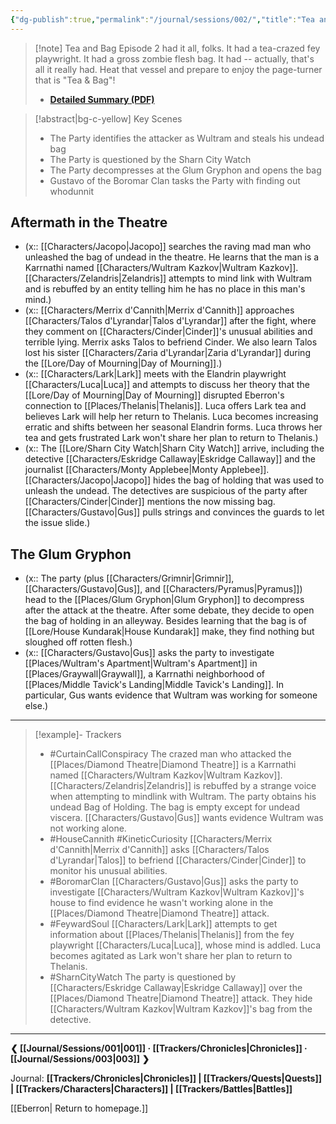 ```yaml
---
{"dg-publish":true,"permalink":"/journal/sessions/002/","title":"Tea and Bag"}
---
```


> [!note] Tea and Bag
> Episode 2 had it all, folks. It had a tea-crazed fey playwright. It had a gross zombie flesh bag. It had -- actually, that's all it really had. Heat that vessel and prepare to enjoy the page-turner that is "Tea & Bag"!
> - **[Detailed Summary (PDF)](https://drive.google.com/file/d/1a8I2iPD7DDOUSZu6g8XAjQ4ZaO7dW_rm/view?usp=sharing)**

> [!abstract|bg-c-yellow] Key Scenes
> - The Party identifies the attacker as Wultram and steals his undead bag
> - The Party is questioned by the Sharn City Watch
> - The Party decompresses at the Glum Gryphon and opens the bag
> - Gustavo of the Boromar Clan tasks the Party with finding out whodunnit
## Aftermath in the Theatre
- (x:: [[Characters/Jacopo\|Jacopo]] searches the raving mad man who unleashed the bag of undead in the theatre. He learns that the man is a Karrnathi named [[Characters/Wultram Kazkov\|Wultram Kazkov]]. [[Characters/Zelandris\|Zelandris]] attempts to mind link with Wultram and is rebuffed by an entity telling him he has no place in this man's mind.)
- (x:: [[Characters/Merrix d'Cannith\|Merrix d'Cannith]] approaches [[Characters/Talos d'Lyrandar\|Talos d'Lyrandar]] after the fight, where they comment on [[Characters/Cinder\|Cinder]]'s unusual abilities and terrible lying. Merrix asks Talos to befriend Cinder. We also learn Talos lost his sister [[Characters/Zaria d'Lyrandar\|Zaria d'Lyrandar]] during the [[Lore/Day of Mourning\|Day of Mourning]].)
- (x:: [[Characters/Lark\|Lark]] meets with the Elandrin playwright [[Characters/Luca\|Luca]] and attempts to discuss her theory that the [[Lore/Day of Mourning\|Day of Mourning]] disrupted Eberron's connection to [[Places/Thelanis\|Thelanis]]. Luca offers Lark tea and believes Lark will help her return to Thelanis. Luca becomes increasing erratic and shifts between her seasonal Elandrin forms. Luca throws her tea and gets frustrated Lark won't share her plan to return to Thelanis.)
- (x:: The [[Lore/Sharn City Watch\|Sharn City Watch]] arrive, including the detective [[Characters/Eskridge Callaway\|Eskridge Callaway]] and the journalist [[Characters/Monty Applebee\|Monty Applebee]]. [[Characters/Jacopo\|Jacopo]] hides the bag of holding that was used to unleash the undead. The detectives are suspicious of the party after [[Characters/Cinder\|Cinder]] mentions the now missing bag. [[Characters/Gustavo\|Gus]] pulls strings and convinces the guards to let the issue slide.)
## The Glum Gryphon
- (x:: The party (plus [[Characters/Grimnir\|Grimnir]], [[Characters/Gustavo\|Gus]], and [[Characters/Pyramus\|Pyramus]]) head to the [[Places/Glum Gryphon\|Glum Gryphon]] to decompress after the attack at the theatre. After some debate, they decide to open the bag of holding in an alleyway. Besides learning that the bag is of [[Lore/House Kundarak\|House Kundarak]] make, they find nothing but sloughed off rotten flesh.)
- (x:: [[Characters/Gustavo\|Gus]] asks the party to investigate [[Places/Wultram's Apartment\|Wultram's Apartment]] in [[Places/Graywall\|Graywall]], a Karrnathi neighborhood of [[Places/Middle Tavick's Landing\|Middle Tavick's Landing]]. In particular, Gus wants evidence that Wultram was working for someone else.)
---
> [!example]- Trackers
> - #CurtainCallConspiracy The crazed man who attacked the [[Places/Diamond Theatre\|Diamond Theatre]] is a Karrnathi named [[Characters/Wultram Kazkov\|Wultram Kazkov]]. [[Characters/Zelandris\|Zelandris]] is rebuffed by a strange voice when attempting to mindlink with Wultram. The party obtains his undead Bag of Holding. The bag is empty except for undead viscera. [[Characters/Gustavo\|Gus]] wants evidence Wultram was not working alone.
> - #HouseCannith #KineticCuriosity [[Characters/Merrix d'Cannith\|Merrix d'Cannith]] asks [[Characters/Talos d'Lyrandar\|Talos]] to befriend [[Characters/Cinder\|Cinder]] to monitor his unusual abilities.
> - #BoromarClan [[Characters/Gustavo\|Gus]] asks the party to investigate [[Characters/Wultram Kazkov\|Wultram Kazkov]]'s house to find evidence he wasn't working alone in the [[Places/Diamond Theatre\|Diamond Theatre]] attack.
> - #FeywardSoul [[Characters/Lark\|Lark]] attempts to get information about [[Places/Thelanis\|Thelanis]] from the fey playwright [[Characters/Luca\|Luca]], whose mind is addled. Luca becomes agitated as Lark won't share her plan to return to Thelanis.
> - #SharnCityWatch The party is questioned by [[Characters/Eskridge Callaway\|Eskridge Callaway]] over the [[Places/Diamond Theatre\|Diamond Theatre]] attack. They hide [[Characters/Wultram Kazkov\|Wultram Kazkov]]'s bag from the detective.
---
**❮ [[Journal/Sessions/001\|001]] · [[Trackers/Chronicles\|Chronicles]] ·  [[Journal/Sessions/003\|003]] ❯**

Journal: **[[Trackers/Chronicles\|Chronicles]] | [[Trackers/Quests\|Quests]] |  [[Trackers/Characters\|Characters]] | [[Trackers/Battles\|Battles]]**

[[Eberron\| Return to homepage.]]